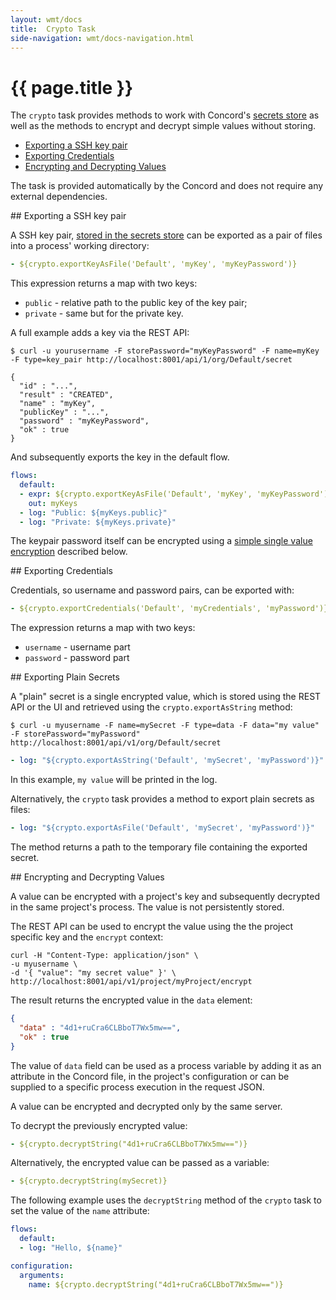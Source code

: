 ```yaml
---
layout: wmt/docs
title:  Crypto Task
side-navigation: wmt/docs-navigation.html
---
```


# {{ page.title }}

The `crypto` task provides methods to work with Concord's
[secrets store](../api/secret.html) as well as the methods to encrypt and
decrypt simple values without storing.

- [Exporting a SSH key pair](#ssh-key)
- [Exporting Credentials](#credentials)
- [Encrypting and Decrypting Values](#encrypting)
  
The task is provided automatically by the Concord and does not
require any external dependencies.

<a name="ssh-key"/>
## Exporting a SSH key pair

A SSH key pair, [stored in the secrets store](../api/secret.html) can
be exported as a pair of files into a process' working directory:

```yaml
- ${crypto.exportKeyAsFile('Default', 'myKey', 'myKeyPassword')}
```

This expression returns a map with two keys:
- `public` - relative path to the public key of the key pair;
- `private` - same but for the private key.

A full example adds a key via the REST API:

```
$ curl -u yourusername -F storePassword="myKeyPassword" -F name=myKey -F type=key_pair http://localhost:8001/api/1/org/Default/secret

{
  "id" : "...",
  "result" : "CREATED",
  "name" : "myKey",
  "publicKey" : "...",
  "password" : "myKeyPassword",
  "ok" : true
}
```

And subsequently exports the key in the default flow.

```yaml
flows:
  default:
  - expr: ${crypto.exportKeyAsFile('Default', 'myKey', 'myKeyPassword')}
    out: myKeys
  - log: "Public: ${myKeys.public}"
  - log: "Private: ${myKeys.private}"
```

The keypair password itself can be encrypted using a 
[simple single value encryption](#encrypting) described below.

<a name="credentials"/>
## Exporting Credentials

Credentials, so username and password pairs, can be exported with:

```yaml
- ${crypto.exportCredentials('Default', 'myCredentials', 'myPassword')}
```

The expression returns a map with two keys:
- `username` - username part
- `password` - password part

<a name="plain"/>
## Exporting Plain Secrets

A "plain" secret is a single encrypted value, which is stored using
the REST API or the UI and retrieved using the
`crypto.exportAsString` method:
    
```
$ curl -u myusername -F name=mySecret -F type=data -F data="my value" -F storePassword="myPassword" http://localhost:8001/api/v1/org/Default/secret
```

```yaml
- log: "${crypto.exportAsString('Default', 'mySecret', 'myPassword')}"
```

In this example, `my value` will be printed in the log.

Alternatively, the `crypto` task provides a method to export plain secrets as files:
```yaml
- log: "${crypto.exportAsFile('Default', 'mySecret', 'myPassword')}"
```

The method returns a path to the temporary file containing the
exported secret.

<a name="encrypting"/>
## Encrypting and Decrypting Values

A value can be encrypted with a project's key and subsequently
decrypted in the same project's process. The value is not persistently stored.


The REST API can be used to encrypt the value using the the project specific key
and the `encrypt` context:

```
curl -H "Content-Type: application/json" \
-u myusername \
-d '{ "value": "my secret value" }' \
http://localhost:8001/api/v1/project/myProject/encrypt
```

The result returns the encrypted value in the `data` element:

```json
{
  "data" : "4d1+ruCra6CLBboT7Wx5mw==",
  "ok" : true
}
```

The value of `data` field can be used as a process variable by adding it as an
attribute in the Concord file, in the project's configuration or can be supplied 
to a specific process execution in the  request JSON.

A value can be encrypted and decrypted only by the same server.

To decrypt the previously encrypted value:

```yaml
- ${crypto.decryptString("4d1+ruCra6CLBboT7Wx5mw==")}
```

Alternatively, the encrypted value can be passed as a variable:

```yaml
- ${crypto.decryptString(mySecret)}
```

The following example uses the `decryptString` method of the `crypto` task to set
the value of the `name` attribute: 

```yaml
flows:
  default:
  - log: "Hello, ${name}"

configuration:
  arguments:
    name: ${crypto.decryptString("4d1+ruCra6CLBboT7Wx5mw==")}
```
